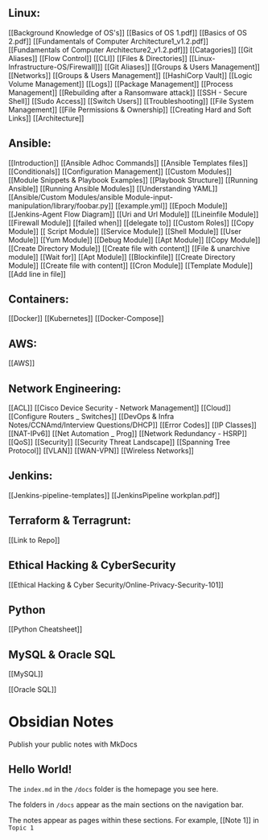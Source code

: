 ## Linux:

[[Background Knowledge of OS's]] 
[[Basics of OS 1.pdf]] 
[[Basics of OS 2.pdf]]
[[Fundamentals of Computer Architecture1_v1.2.pdf]]
[[Fundamentals of Computer Architecture2_v1.2.pdf]]]
[[Catagories]] 
[[Git Aliases]] 
[[Flow Control]] 
[[CLI]] 
[[Files & Directories]]
[[Linux-Infrastructure-OS/Firewall]]]
[[Git Aliases]]
[[Groups & Users Management]]
[[Networks]]
[[Groups & Users Management]]
[[HashiCorp Vault]]
[[Logic Volume Management]]
[[Logs]]
[[Package Management]]
[[Process Management]]
[[Rebuilding after a Ransomware attack]]
[[SSH - Secure Shell]]
[[Sudo Access]]
[[Switch Users]]
[[Troubleshooting]]
[[File System Management]]
[[File Permissions & Ownership]]
[[Creating Hard and Soft Links]]
[[Architecture]]


## Ansible: 

 [[Introduction]] 
 [[Ansible Adhoc Commands]] 
 [[Ansible Templates files]] 
 [[Conditionals]] 
 [[Configuration Management]]
[[Custom Modules]] 
[[Module Snippets & Playbook Examples]]
[[Playbook Structure]] 
[[Running Ansible]] 
[[Running Ansible Modules]] 
[[Understanding YAML]] 
[[Ansible/Custom Modules/ansible Module-input-manipulation/library/foobar.py]] 
[[example.yml]] 
[[Epoch Module]] 
[[Jenkins-Agent Flow Diagram]] 
[[Uri and Url Module]] 
[[Lineinfile Module]] 
[[Firewall Module]] 
[[failed when]] 
[[delegate to]] 
[[Custom Roles]] 
[[Copy Module]]
[[ Script Module]]
[[Service Module]]
[[Shell Module]]
[[User Module]]
[[Yum Module]]
[[Debug Module]]
[[Apt Module]]
[[Copy Module]]
[[Create Directory Module]]
[[Create file with content]]
[[File & unarchive module]]
[[Wait for]]
[[Apt Module]]
[[Blockinfile]]
[[Create Directory Module]]
[[Create file with content]]
[[Cron Module]]
[[Template Module]]
[[Add line in file]]

## Containers: 

[[Docker]]
[[Kubernetes]]
[[Docker-Compose]]

## AWS: 

[[AWS]]

## Network Engineering:

[[ACL]]
[[Cisco Device Security - Network Management]]
[[Cloud]]
[[Configure Routers _ Switches]]
[[DevOps & Infra Notes/CCNAmd/Interview Questions/DHCP]]
[[Error Codes]]
[[IP Classes]]
[[NAT-IPv6]]
[[Net Automation _ Prog]]
[[Network Redundancy - HSRP]]
[[QoS]]
[[Security]]
[[Security Threat Landscape]]
[[Spanning Tree Protocol]]
[[VLAN]]
[[WAN-VPN]]
[[Wireless Networks]]

## Jenkins:

[[Jenkins-pipeline-templates]]
[[JenkinsPipeline workplan.pdf]]

## Terraform & Terragrunt:

[[Link to Repo]]

## Ethical Hacking & CyberSecurity

[[Ethical Hacking & Cyber Security/Online-Privacy-Security-101]]


## Python 

[[Python Cheatsheet]]

## MySQL & Oracle SQL

 [[MySQL]] 

 [[Oracle SQL]]  























# Obsidian Notes

Publish your public notes with MkDocs

## Hello World!

The `index.md` in the `/docs` folder is the homepage you see here.

The folders in `/docs` appear as the main sections on the navigation bar.

The notes appear as pages within these sections. For example, [[Note 1]] in `Topic 1`
